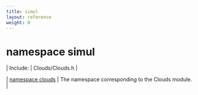 ```yaml
---
title: simul
layout: reference
weight: 0
---
```

namespace simul
===

| Include: | Clouds/Clouds.h |



| [namespace clouds](simul/clouds) | The namespace corresponding to the Clouds module.<br> |

